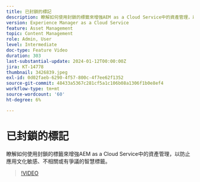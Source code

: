 ```yaml
---
title: 已封鎖的標記
description: 瞭解如何使用封鎖的標籤來增強AEM as a Cloud Service中的資產管理，以防止應用文化敏感、不相關或有爭議的智慧標籤。
version: Experience Manager as a Cloud Service
feature: Asset Management
topic: Content Management
role: Admin, User
level: Intermediate
doc-type: Feature Video
duration: 303
last-substantial-update: 2024-01-12T00:00:00Z
jira: KT-14778
thumbnail: 3426839.jpeg
exl-id: 0d02faeb-6290-4f57-800c-4f7ee62f1352
source-git-commit: 48433a5367c281cf5a1c106b08a1306f1b0e8ef4
workflow-type: tm+mt
source-wordcount: '60'
ht-degree: 6%

---
```


# 已封鎖的標記

瞭解如何使用封鎖的標籤來增強AEM as a Cloud Service中的資產管理，以防止應用文化敏感、不相關或有爭議的智慧標籤。

>[!VIDEO](https://video.tv.adobe.com/v/3448511/?learn=on&captions=chi_hant)
